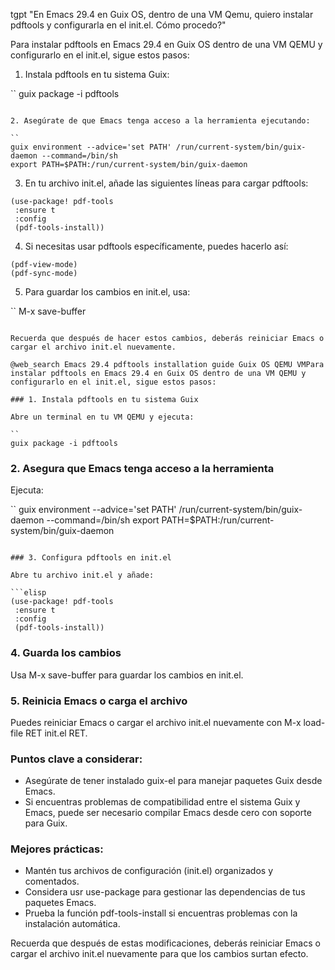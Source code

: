 tgpt "En Emacs 29.4 en Guix OS, dentro de una VM Qemu, quiero instalar pdftools y configurarla en el init.el. Cómo procedo?"
          
Para instalar pdftools en Emacs 29.4 en Guix OS dentro de una VM QEMU y configurarlo en el init.el, sigue estos pasos:

1. Instala pdftools en tu sistema Guix:

``
guix package -i pdftools
```

2. Asegúrate de que Emacs tenga acceso a la herramienta ejecutando:

``
guix environment --advice='set PATH' /run/current-system/bin/guix-daemon --command=/bin/sh
export PATH=$PATH:/run/current-system/bin/guix-daemon
```

3. En tu archivo init.el, añade las siguientes líneas para cargar pdftools:

```elisp
(use-package! pdf-tools
 :ensure t
 :config
 (pdf-tools-install))
```

4. Si necesitas usar pdftools específicamente, puedes hacerlo así:

```elisp
(pdf-view-mode)
(pdf-sync-mode)
```

5. Para guardar los cambios en init.el, usa:

``
M-x save-buffer
```

Recuerda que después de hacer estos cambios, deberás reiniciar Emacs o cargar el archivo init.el nuevamente.

@web_search Emacs 29.4 pdftools installation guide Guix OS QEMU VMPara instalar pdftools en Emacs 29.4 en Guix OS dentro de una VM QEMU y configurarlo en el init.el, sigue estos pasos:

### 1. Instala pdftools en tu sistema Guix

Abre un terminal en tu VM QEMU y ejecuta:

``
guix package -i pdftools
```

### 2. Asegura que Emacs tenga acceso a la herramienta

Ejecuta:

``
guix environment --advice='set PATH' /run/current-system/bin/guix-daemon --command=/bin/sh
export PATH=$PATH:/run/current-system/bin/guix-daemon
```

### 3. Configura pdftools en init.el

Abre tu archivo init.el y añade:

```elisp
(use-package! pdf-tools
 :ensure t
 :config
 (pdf-tools-install))
```

### 4. Guarda los cambios

Usa M-x save-buffer para guardar los cambios en init.el.

### 5. Reinicia Emacs o carga el archivo

Puedes reiniciar Emacs o cargar el archivo init.el nuevamente con M-x load-file RET init.el RET.

### Puntos clave a considerar:

- Asegúrate de tener instalado guix-el para manejar paquetes Guix desde Emacs.
- Si encuentras problemas de compatibilidad entre el sistema Guix y Emacs, puede ser necesario compilar Emacs desde cero con soporte para Guix.

### Mejores prácticas:

- Mantén tus archivos de configuración (init.el) organizados y comentados.
- Considera usr use-package para gestionar las dependencias de tus paquetes Emacs.
- Prueba la función pdf-tools-install si encuentras problemas con la instalación automática.

Recuerda que después de estas modificaciones, deberás reiniciar Emacs o cargar el archivo init.el nuevamente para que los cambios surtan efecto.
